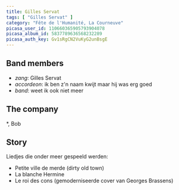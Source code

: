 ```yaml
---
title: Gilles Servat
tags: [ "Gilles Servat" ]
category: "Fête de l'Humanité, La Courneuve"
picasa_user_id: 110660365905793904078
picasa_album_id: 5837789636568232289
picasa_auth_key: Gv1sRgCN2VuKyG2unBsgE
---
```

Band members
------------
* _zang_: Gilles Servat
* _accordeon_: ik ben z'n naam kwijt maar hij was erg goed
* _band_: weet ik ook niet meer

The company
-----------
*, Bob

Story
-----
Liedjes die onder meer gespeeld werden:

* Petite ville de merde (dirty old town)
* La blanche Hermine
* Le roi des cons (gemoderniseerde cover van Georges Brassens)
